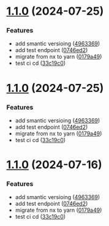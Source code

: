 # [1.1.0](https://github.com/Mohmn/treetracker-like/compare/v1.0.0...v1.1.0) (2024-07-25)


### Features

* add smantic versioing ([4963369](https://github.com/Mohmn/treetracker-like/commit/4963369cacf194c8da74014f0c6dafb0345e6a4e))
* add test endpoint ([0746ed2](https://github.com/Mohmn/treetracker-like/commit/0746ed25a4cef0c15541b98f4695c3c09a4c53ca))
* migrate from nx to yarn ([0179a49](https://github.com/Mohmn/treetracker-like/commit/0179a49aa0460eb3f1d7074069a804f7518ef703))
* test ci cd ([33c19c0](https://github.com/Mohmn/treetracker-like/commit/33c19c011df2e7b7595225921bb13952bd4b99a2))

# [1.1.0](https://github.com/Mohmn/treetracker-like/compare/v1.0.0...v1.1.0) (2024-07-25)


### Features

* add smantic versioing ([4963369](https://github.com/Mohmn/treetracker-like/commit/4963369cacf194c8da74014f0c6dafb0345e6a4e))
* add test endpoint ([0746ed2](https://github.com/Mohmn/treetracker-like/commit/0746ed25a4cef0c15541b98f4695c3c09a4c53ca))
* migrate from nx to yarn ([0179a49](https://github.com/Mohmn/treetracker-like/commit/0179a49aa0460eb3f1d7074069a804f7518ef703))
* test ci cd ([33c19c0](https://github.com/Mohmn/treetracker-like/commit/33c19c011df2e7b7595225921bb13952bd4b99a2))

# [1.1.0](https://github.com/Mohmn/treetracker-like/compare/v1.0.0...v1.1.0) (2024-07-16)


### Features

* add smantic versioing ([4963369](https://github.com/Mohmn/treetracker-like/commit/4963369cacf194c8da74014f0c6dafb0345e6a4e))
* add test endpoint ([0746ed2](https://github.com/Mohmn/treetracker-like/commit/0746ed25a4cef0c15541b98f4695c3c09a4c53ca))
* migrate from nx to yarn ([0179a49](https://github.com/Mohmn/treetracker-like/commit/0179a49aa0460eb3f1d7074069a804f7518ef703))
* test ci cd ([33c19c0](https://github.com/Mohmn/treetracker-like/commit/33c19c011df2e7b7595225921bb13952bd4b99a2))
